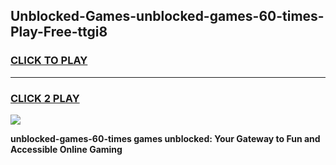 
## Unblocked-Games-unblocked-games-60-times-Play-Free-ttgi8
<h3>
<a href="https://premium76.site?title=unblocked-games-60-times&ref=17A">CLICK TO PLAY</a></h3>
<hr>

<h3>
<a href="https://premium76.site?title=unblocked-games-60-times&ref=17A">CLICK 2 PLAY</a>
  
</h3>

<a href="https://premium76.site?title=unblocked-games-60-times&ref=17A"><img src="https://clearcache.store/games.png"></a>


**unblocked-games-60-times games unblocked: Your Gateway to Fun and Accessible Online Gaming**
